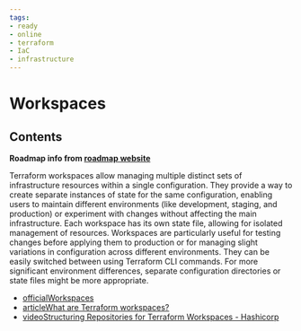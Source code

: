 ```yaml
---
tags:
- ready
- online
- terraform
- IaC
- infrastructure
---
```


# Workspaces

## Contents

__Roadmap info from [roadmap website](https://roadmap.sh/terraform/workspaces@O194eWh529jj4VDhKxNSj)__

Terraform workspaces allow managing multiple distinct sets of infrastructure resources within a single configuration. They provide a way to create separate instances of state for the same configuration, enabling users to maintain different environments (like development, staging, and production) or experiment with changes without affecting the main infrastructure. Each workspace has its own state file, allowing for isolated management of resources. Workspaces are particularly useful for testing changes before applying them to production or for managing slight variations in configuration across different environments. They can be easily switched between using Terraform CLI commands. For more significant environment differences, separate configuration directories or state files might be more appropriate.

- [officialWorkspaces](https://developer.hashicorp.com/terraform/language/state/workspaces)
- [articleWhat are Terraform workspaces?](https://spacelift.io/blog/terraform-workspaces)
- [videoStructuring Repositories for Terraform Workspaces - Hashicorp](https://www.youtube.com/watch?v=IDLGpkRmDXg)
